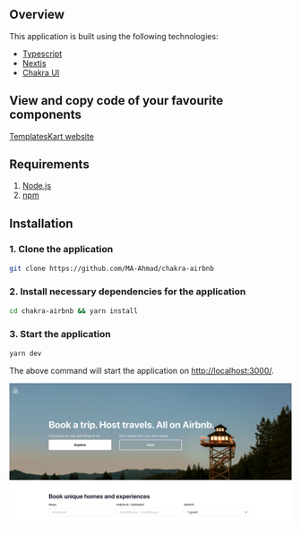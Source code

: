 ## Overview

This application is built using the following technologies:

- [Typescript](https://www.typescriptlang.org/)
- [Nextjs](https://nextjs.org/)
- [Chakra UI](https://chakra-ui.com)

## View and copy code of your favourite components
[TemplatesKart website](https://templateskart.com/projects/airbnb-clone)

## Requirements

1. [Node.js](https://nodejs.org/)
2. [npm](https://www.npmjs.com/)

## Installation

### 1. **Clone the application**

```sh
git clone https://github.com/MA-Ahmad/chakra-airbnb
```

### 2. **Install necessary dependencies for the application**

```sh
cd chakra-airbnb && yarn install
```

### 3. **Start the application**

```sh
yarn dev
```

The above command will start the application on [http://localhost:3000/](http://localhost:3000).

![Home Screen](/public/images/home.png)
